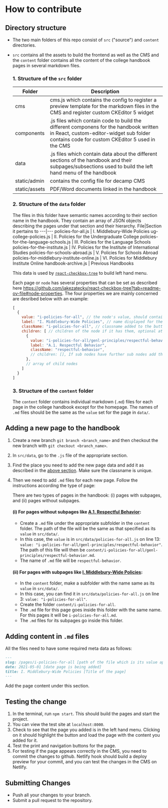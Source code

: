 # How to contribute

## Directory structure

- The two main folders of this repo consist of `src` ("source") and `content` directories.
- `src` contains all the assets to build the frontend as well as the CMS and the `content` folder contains all the content of the college handbook pages in several markdown files.

  ### 1. Structure of the `src` folder
  Folder|Description
  ---|---
  cms | cms.js which contains the config to register a preview template for the markdown files in the CMS and register custom CKEditor 5 widget
  components | .js files which contain code to build the different componens for the handbook written in React, custom-editor-widget sub folder contains code for custom CKEditor 5 used in the CMS
  data | .js files which contain data about the different sections of the handbook and their subpages/subsections used to build the left hand menu of the handbook 
  static/admin | contains the config file for decamp CMS
  static/assets | PDF/Word documents linked in the handbook 


  ### 2. Structure of the `data` folder
  The files in this folder have semantic names according to their section name in the handbook. They contain an array of JSON objects describing the pages under that section and their hierarchy. 
  File|Section it pertains to
  ---|---
  policies-for-all.js | I. Middlebury-Wide Policies
  ug-college-policies.js | II. Policies for the Undergraduate College
  policies-for-the-language-schools.js | III. Policies for the Language Schools
  policies-for-the-institute.js | IV. Policies for the Institute of International Studies
  policies-for-schools-abroad.js | V. Policies for Schools Abroad
  policies-for-middlebury-institute-online.js | VI. Policies for Middlebury Institute Online
  handbook-archive.js | Previous Handbooks

  This data is used by [`react-checkbox-tree`](https://github.com/jakezatecky/react-checkbox-tree?tab=readme-ov-file#node-properties) to build left hand menu.

  Each page or `node` has several properties that can be set as described here https://github.com/jakezatecky/react-checkbox-tree?tab=readme-ov-file#node-properties. 
  The four properties we are mainly concerned are desribed below with an example:
  ```js
  [
    {
      value: "i-policies-for-all", // the node's value, should contain path to the node
      label: "I. Middlebury-Wide Policies", // name displayed for the node in the menu
      className: "i-policies-for-all", // classname added to the button in the menu to allow adding css for button hover and focus states
      children: [ // children of the node if it has them, optional attributt
        {
          value: "i-policies-for-all/genl-principles/respectful-behavior",
          label: "A.1. Respectful Behavior",
          className: "respectful-behavior",
          // children: [], If sub nodes have further sub nodes add the children attribute here
        },
        // array of child nodes
      ]
    }
  ]
  ```

  ### 3. Structure of the `content` folder
  The `content` folder contains individual markdown (`.md`) files for each page in the college handbook except for the homepage. The names of `.md` files should be the same as the `value` set for the page in `data/`.

## Adding a new page to the handbook

1. Create a new branch `git branch <branch_name>` and then checkout the new branch with `git checkout <branch_name>`.
2. In `src/data`, go to the `.js` file of the appropriate section.
3. Find the place you need to add the new page data and add it as described in the [above section](#2-structure-of-the-data-folder). Make sure the classname is unique.
4. Then we need to add `.md` files for each new page. Follow the instructions according the type of page:

   There are two types of pages in the handbook: (i) pages with subpages, and (ii) pages without subpages.

   #### (i) For pages without subpages like [A.1. Respectful Behavior](https://handbook.middlebury.edu/pages/i-policies-for-all/genl-principles/respectful-behavior/): 
    * Create a `.md` file under the appropriate subfolder in the `content` folder. The path of the file will be the same as that specified as its `value` in `src/data/`.
    * In this case, the `value` is in `src/data/policies-for-all.js` on line 13: `value: "i-policies-for-all/genl-principles/respectful-behavior"`. The path of this file will then be `content/i-policies-for-all/genl-principles/respectful-behavior.md`.
    * The name of `.md` file will be `respectful-behavior`.
  
   #### (ii) For pages with subpages like [I. Middlebury-Wide Policies](https://handbook.middlebury.edu/pages/i-policies-for-all/):
    * In the `content` folder, make a subfolder with the name same as its `value` in `src/data/`.
    * In this case, you can find it in `src/data/policies-for-all.js` on line 3: `value: "i-policies-for-all"`.
    * Create the folder `content/i-policies-for-all`. 
    * The `.md` file for this page goes inside this folder with the same name. For this pages it will be `i-policies-for-all.md`.
    * The `.md` files for its subpages go inside this folder.

## Adding content in `.md` files
All the files need to have some required meta data as follows:
```md
---
slug: /pages/i-policies-for-all [path of the file which is its value appended with /pages/]
date: 2021-05-01 [date page is being added]
title: I. Middlebury-Wide Policies [Title of the page]
---
```
Add the page content under this section. 

## Testing the change
1. In the terminal, run `npm start`. This should build the pages and start the project.
2. You can view the test site at `localhost:8000`.
3. Check to see that the page you added is in the left hand menu. Clicking on it should highlight the button and load the page with the content you added for it.
4. Test the print and navigation buttons for the page.
5. For testing if the page appears correctly in the CMS, you need to commit the changes to github. Netlify hook should build a deploy preview for your commit, and you can test the changes in the CMS on Netlify.

## Submitting Changes

* Push all your changes to your branch.
* Submit a pull request to the repository.
